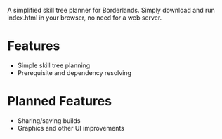 A simplified skill tree planner for Borderlands. Simply download and run index.html in your browser, no need for a web server.

# Features
* Simple skill tree planning
* Prerequisite and dependency resolving

# Planned Features
* Sharing/saving builds
* Graphics and other UI improvements